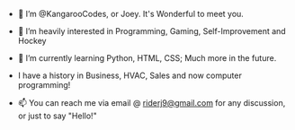 - 👋 I’m @KangarooCodes, or Joey. It's Wonderful to meet you.
- 👀 I’m heavily interested in Programming, Gaming, Self-Improvement and Hockey
- 🌱 I’m currently learning Python, HTML, CSS; Much more in the future.
- I have a history in Business, HVAC, Sales and now computer programming!


- 📫 You can reach me via email @ riderj9@gmail.com for any discussion, or just to say "Hello!"

<!---
KangarooCodes/KangarooCodes is a ✨ special ✨ repository because its `README.md` (this file) appears on your GitHub profile.
You can click the Preview link to take a look at your changes.
--->
